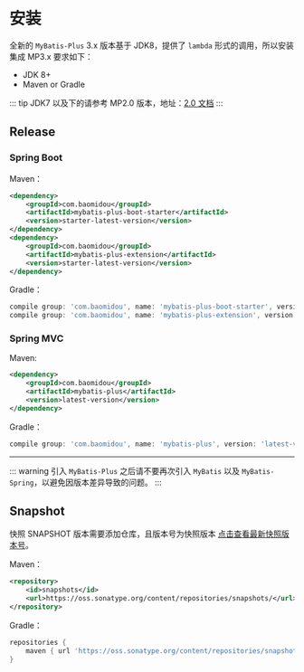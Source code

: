 # 安装

全新的 `MyBatis-Plus` 3.x 版本基于 JDK8，提供了 `lambda` 形式的调用，所以安装集成 MP3.x 要求如下：

- JDK 8+
- Maven or Gradle

::: tip
JDK7 以及下的请参考 MP2.0 版本，地址：[2.0 文档](https://baomidou.gitee.io/mybatis-plus-doc/#/)
:::

## Release

### Spring Boot

Maven：

```xml
<dependency>
    <groupId>com.baomidou</groupId>
    <artifactId>mybatis-plus-boot-starter</artifactId>
    <version>starter-latest-version</version>
</dependency>
<dependency>
    <groupId>com.baomidou</groupId>
    <artifactId>mybatis-plus-extension</artifactId>
    <version>starter-latest-version</version>
</dependency>
```

Gradle：

```groovy
compile group: 'com.baomidou', name: 'mybatis-plus-boot-starter', version: 'starter-latest-version'
compile group: 'com.baomidou', name: 'mybatis-plus-extension', version: 'starter-latest-version'
```

### Spring MVC

Maven:

```xml
<dependency>
    <groupId>com.baomidou</groupId>
    <artifactId>mybatis-plus</artifactId>
    <version>latest-version</version>
</dependency>
```

Gradle：

```groovy
compile group: 'com.baomidou', name: 'mybatis-plus', version: 'latest-version'
```

---

::: warning
引入 `MyBatis-Plus` 之后请不要再次引入 `MyBatis` 以及 `MyBatis-Spring`，以避免因版本差异导致的问题。
:::

## Snapshot

快照 SNAPSHOT 版本需要添加仓库，且版本号为快照版本 [点击查看最新快照版本号](https://oss.sonatype.org/content/repositories/snapshots/com/baomidou/mybatis-plus-boot-starter/)。

Maven：

```xml
<repository>
    <id>snapshots</id>
    <url>https://oss.sonatype.org/content/repositories/snapshots/</url>
</repository>
```

Gradle：

```groovy
repositories {
    maven { url 'https://oss.sonatype.org/content/repositories/snapshots/' }
}
```

<script>
export default {
  mounted () {
   var xmlHttp = new XMLHttpRequest()
    xmlHttp.open("GET", "https://img.shields.io/maven-central/v/com.baomidou/mybatis-plus-boot-starter.json", false)
    xmlHttp.send(null)
    var starterVersionInfo = JSON.parse(xmlHttp.responseText).value.replace('v', '')

    var xmlHttp = new XMLHttpRequest()
    xmlHttp.open("GET", "https://img.shields.io/maven-central/v/com.baomidou/mybatis-plus.json", false)
    xmlHttp.send(null)
    var versionInfo = JSON.parse(xmlHttp.responseText).value.replace('v', '')
    
    var codeNodeList = document.querySelectorAll('code')
    for (var i = 0; i < codeNodeList.length; i++) {
        codeNodeList[i].innerHTML = codeNodeList[i].innerHTML.replace('starter-latest-version', starterVersionInfo).replace('latest-version', versionInfo)
    }
  }
}
</script>
